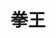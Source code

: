 ---
title:          拳王
slug:           gco

names:
  english:      Gloves Come Off
  previous:
genre:          時裝
episodes:       25
producer:       羅永賢
broadcast:
  start:        2012-04-15
  end:          2012-05-17
starring:       鄭嘉穎、黃浩然、<mark>李施嬅</mark>、唐詩詠、黃德斌、胡定欣
synopsis:       唐拾一（鄭嘉穎）醉心泰拳，與師兄高偉廷（黃德斌）遠赴泰國習拳，因一時貪念走上黑拳之路，犯下令他痛苦一生的錯誤，回港後他決意忘記過去，退出拳壇，在一間體育用品公司任職保安，他的直言吸引了女上司齊柏暉（李施嬅）的注意，而拾一與辦公室助理畢家成（黃浩然）亦在重重誤會後化敵為友，對泰拳充滿夢想的家成更重燃拾一對泰拳的熱情，二人因拳擊建立了深厚的師徒情誼，拾一不單走出傷痛，更重返騰龍拳館，培育家成及聾啞拳手丁恩慈（胡定欣）成為拳王，可是師兄偉廷卻對拾一因妒成恨，並從中唆擺家成，令拾一與家成的師徒關係面臨決裂…
role:           lead

characters:
  -
    fullname:       齊柏暉（Donna）
    age:            31
    identity:       津田企業營運總裁
    appearance:     2-25
    personality:    柏暉頭腦清晰，自信心強，思路敏捷，聰慧睿智。邏輯分析能力極強，我行我素，自信無任何問題是自己解決不來，但面對愛情時，所有理智皆煙消雲散，就如尋常女子一樣，盲目、感情用事。
    background:     柏暉出身上等人家庭，家族經營銀行業務，幼承庭訓，由讀書到工作，從來都是決斷英明，說一不二，更被喻為企業神醫，對事業對生活同樣有極高要求。
    happenings:     柏暉當上津田企業的營運總裁，她大刀闊斧進行改革，在上班的第一天，便遇到員工潑紅油襲擊，柏暉處變不驚，更要求保安員拾一，將外套脫下，讓自己遮蔽身上紅油，若無其事繼續參與重要會議。<br>柏暉在工作上，舉重若輕，但卻陷於一段不能自拔的苦戀，此事被拾一無意中發現，拾一三緘其口，二人建立了一段互信關係，她在拾一的柏暉當頭棒喝下，終為這段糾纏不清的關係劃上句號。<br>柏暉與拾一越走越近，甚至為拾一的兒子補習英文，儼如一家人。此時柏暉重遇舊情人恩樺，恩樺竟向柏暉重新追求！兩人被視為金童玉女，更已達談婚論嫁的階段，然而柏暉這時才驚覺早已愛上拾一。
---